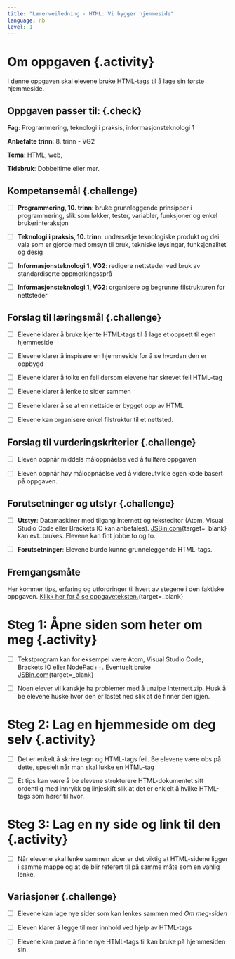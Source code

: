 ```yaml
---
title: "Lærerveiledning - HTML: Vi bygger hjemmeside"
language: nb
level: 1
---
```



# Om oppgaven {.activity}

I denne oppgaven skal elevene bruke HTML-tags til å lage sin første hjemmeside.

## Oppgaven passer til: {.check}

 __Fag__: Programmering, teknologi i praksis, informasjonsteknologi 1

__Anbefalte trinn__: 8. trinn - VG2

__Tema__: HTML, web,

__Tidsbruk__: Dobbeltime eller mer.

## Kompetansemål {.challenge}

- [ ] __Programmering, 10. trinn__: bruke grunnleggende prinsipper i
      programmering, slik som løkker, tester, variabler, funksjoner og enkel
      brukerinteraksjon

- [ ] __Teknologi i praksis, 10. trinn__: undersøkje teknologiske produkt og dei
      vala som er gjorde med omsyn til bruk, tekniske løysingar, funksjonalitet
      og desig

- [ ] __Informasjonsteknologi 1, VG2__: redigere nettsteder ved bruk av
      standardiserte oppmerkingssprå

- [ ] __Informasjonsteknologi 1, VG2__: organisere og begrunne filstrukturen for
      nettsteder

## Forslag til læringsmål {.challenge}

- [ ] Elevene klarer å bruke kjente HTML-tags til å lage et oppsett til egen
      hjemmeside

- [ ] Elevene klarer å inspisere en hjemmeside for å se hvordan den er oppbygd

- [ ] Elevene klarer å tolke en feil dersom elevene har skrevet feil HTML-tag

- [ ] Elevene klarer å lenke to sider sammen

- [ ] Elevene klarer å se at en nettside er bygget opp av HTML

- [ ] Elevene kan organisere enkel filstruktur til et nettsted.

## Forslag til vurderingskriterier {.challenge}

- [ ] Eleven oppnår middels måloppnåelse ved å fullføre oppgaven

- [ ] Eleven oppnår høy måloppnåelse ved å videreutvikle egen kode basert på
      oppgaven.

## Forutsetninger og utstyr {.challenge}

- [ ] __Utstyr__: Datamaskiner med tilgang internett og teksteditor (Atom,
      Visual Studio Code eller Brackets IO kan anbefales).
      [JSBin.com](http://jsbin.com){target=_blank} kan evt. brukes. Elevene kan
      fint jobbe to og to.

- [ ] __Forutsetninger__: Elevene burde kunne grunneleggende HTML-tags.

## Fremgangsmåte

Her kommer tips, erfaring og utfordringer til hvert av stegene i den faktiske
oppgaven. [Klikk her for å se
oppgaveteksten.](en_hjemmeside.html){target=_blank}


# Steg 1: Åpne siden som heter om meg {.activity}

- [ ] Tekstprogram kan for eksempel være Atom, Visual Studio Code, Brackets IO
      eller NodePad++. Eventuelt bruke
      [JSBin.com](http://jsbin.com){target=_blank}

- [ ] Noen elever vil kanskje ha problemer med å unzipe Internett.zip. Husk å be
      elevene huske hvor den er lastet ned slik at de finner den igjen.


# Steg 2: Lag en hjemmeside om deg selv {.activity}

- [ ] Det er enkelt å skrive tegn og HTML-tags feil. Be elevene være obs på
      dette, spesielt når man skal lukke en HTML-tag

- [ ] Et tips kan være å be elevene strukturere HTML-dokumentet sitt ordentlig
      med innrykk og linjeskift slik at det er enklelt å hvilke HTML-tags som
      hører til hvor.


# Steg 3: Lag en ny side og link til den {.activity}

- [ ] Når elevene skal lenke sammen sider er det viktig at HTML-sidene ligger i
      samme mappe og at de blir referert til på samme måte som en vanlig lenke.

## Variasjoner {.challenge}

- [ ] Elevene kan lage nye sider som kan lenkes sammen med _Om meg-siden_

- [ ] Eleven klarer å legge til mer innhold ved hjelp av HTML-tags

- [ ] Elevene kan prøve å finne nye HTML-tags til kan bruke på hjemmesiden sin.

